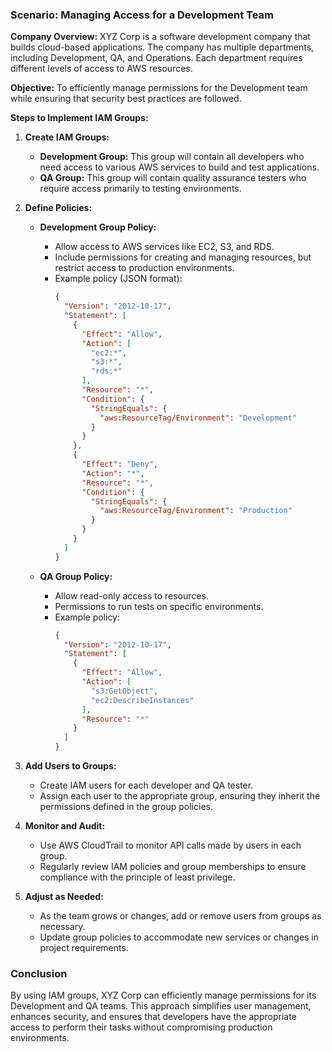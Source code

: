 ### Scenario: Managing Access for a Development Team

**Company Overview:**
XYZ Corp is a software development company that builds cloud-based applications. The company has multiple departments, including Development, QA, and Operations. Each department requires different levels of access to AWS resources.

**Objective:**
To efficiently manage permissions for the Development team while ensuring that security best practices are followed.

**Steps to Implement IAM Groups:**

1. **Create IAM Groups:**
   - **Development Group:** This group will contain all developers who need access to various AWS services to build and test applications.
   - **QA Group:** This group will contain quality assurance testers who require access primarily to testing environments.

2. **Define Policies:**
   - **Development Group Policy:**
     - Allow access to AWS services like EC2, S3, and RDS.
     - Include permissions for creating and managing resources, but restrict access to production environments.
     - Example policy (JSON format):
       ```json
       {
         "Version": "2012-10-17",
         "Statement": [
           {
             "Effect": "Allow",
             "Action": [
               "ec2:*",
               "s3:*",
               "rds:*"
             ],
             "Resource": "*",
             "Condition": {
               "StringEquals": {
                 "aws:ResourceTag/Environment": "Development"
               }
             }
           },
           {
             "Effect": "Deny",
             "Action": "*",
             "Resource": "*",
             "Condition": {
               "StringEquals": {
                 "aws:ResourceTag/Environment": "Production"
               }
             }
           }
         ]
       }
       ```

   - **QA Group Policy:**
     - Allow read-only access to resources.
     - Permissions to run tests on specific environments.
     - Example policy:
       ```json
       {
         "Version": "2012-10-17",
         "Statement": [
           {
             "Effect": "Allow",
             "Action": [
               "s3:GetObject",
               "ec2:DescribeInstances"
             ],
             "Resource": "*"
           }
         ]
       }
       ```

3. **Add Users to Groups:**
   - Create IAM users for each developer and QA tester.
   - Assign each user to the appropriate group, ensuring they inherit the permissions defined in the group policies.

4. **Monitor and Audit:**
   - Use AWS CloudTrail to monitor API calls made by users in each group.
   - Regularly review IAM policies and group memberships to ensure compliance with the principle of least privilege.

5. **Adjust as Needed:**
   - As the team grows or changes, add or remove users from groups as necessary.
   - Update group policies to accommodate new services or changes in project requirements.

### Conclusion

By using IAM groups, XYZ Corp can efficiently manage permissions for its Development and QA teams. This approach simplifies user management, enhances security, and ensures that developers have the appropriate access to perform their tasks without compromising production environments.